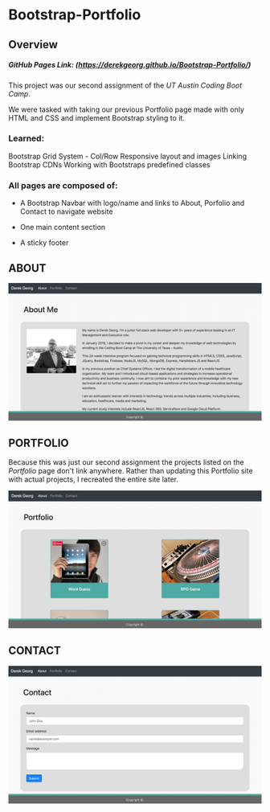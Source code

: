 # Bootstrap-Portfolio
## Overview

##### GitHub Pages Link: (https://derekgeorg.github.io/Bootstrap-Portfolio/)

This project was our second assignment of the *UT Austin Coding Boot Camp*.

We were tasked with taking our previous Portfolio page made with only HTML and CSS and implement Bootstrap styling to it.

### Learned:
Bootstrap Grid System - Col/Row
Responsive layout and images
Linking Bootstrap CDNs
Working with Bootstraps predefined classes

### All pages are composed of:
* A Bootstrap Navbar with logo/name and links to About, Porfolio and Contact to navigate website

* One main content section

* A sticky footer

## ABOUT

![about](/images/about.png)

## PORTFOLIO
Because this was just our second assignment the projects listed on the *Portfolio* page don't link anywhere. Rather than updating this Portfolio site with actual projects, I recreated the entire site later.

![portfolio](/images/portfolio.png)

## CONTACT

![contact](/images/contact.png)

